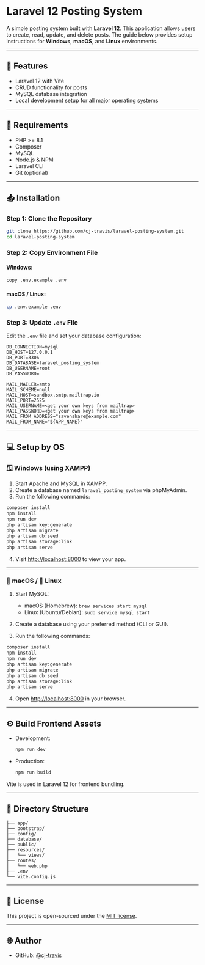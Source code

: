 # Laravel 12 Posting System

A simple posting system built with **Laravel 12**. This application allows users to create, read, update, and delete posts. The guide below provides setup instructions for **Windows**, **macOS**, and **Linux** environments.

---

## 🚀 Features

- Laravel 12 with Vite
- CRUD functionality for posts
- MySQL database integration
- Local development setup for all major operating systems

---

## 🧰 Requirements

- PHP >= 8.1
- Composer
- MySQL
- Node.js & NPM
- Laravel CLI
- Git (optional)

---

## 📥 Installation

### Step 1: Clone the Repository

```bash
git clone https://github.com/cj-travis/laravel-posting-system.git
cd laravel-posting-system
```

### Step 2: Copy Environment File

#### Windows:

```bash
copy .env.example .env
```

#### macOS / Linux:

```bash
cp .env.example .env
```

### Step 3: Update `.env` File

Edit the `.env` file and set your database configuration:

```
DB_CONNECTION=mysql
DB_HOST=127.0.0.1
DB_PORT=3306
DB_DATABASE=laravel_posting_system
DB_USERNAME=root
DB_PASSWORD=
```

```
MAIL_MAILER=smtp
MAIL_SCHEME=null
MAIL_HOST=sandbox.smtp.mailtrap.io
MAIL_PORT=2525
MAIL_USERNAME=<get your own keys from mailtrap>
MAIL_PASSWORD=<get your own keys from mailtrap>
MAIL_FROM_ADDRESS="savenshare@example.com"
MAIL_FROM_NAME="${APP_NAME}"
```

---

## 💻 Setup by OS

### 🪟 Windows (using XAMPP)

1. Start Apache and MySQL in XAMPP.
2. Create a database named `laravel_posting_system` via phpMyAdmin.
3. Run the following commands:

```bash
composer install
npm install
npm run dev
php artisan key:generate
php artisan migrate
php artisan db:seed
php artisan storage:link
php artisan serve
```

4. Visit [http://localhost:8000](http://localhost:8000) to view your app.

---

### 🍎 macOS / 🐧 Linux

1. Start MySQL:
   - macOS (Homebrew): `brew services start mysql`
   - Linux (Ubuntu/Debian): `sudo service mysql start`

2. Create a database using your preferred method (CLI or GUI).

3. Run the following commands:

```bash
composer install
npm install
npm run dev
php artisan key:generate
php artisan migrate
php artisan db:seed
php artisan storage:link
php artisan serve
```

4. Open [http://localhost:8000](http://localhost:8000) in your browser.

---

## ⚙️ Build Frontend Assets

- Development:  
  ```bash
  npm run dev
  ```

- Production:  
  ```bash
  npm run build
  ```

Vite is used in Laravel 12 for frontend bundling.

---

## 📁 Directory Structure

```
├── app/
├── bootstrap/
├── config/
├── database/
├── public/
├── resources/
│   └── views/
├── routes/
│   └── web.php
├── .env
└── vite.config.js
```

---

## 📝 License

This project is open-sourced under the [MIT license](https://opensource.org/licenses/MIT).

---

## 🌐 Author

- GitHub: [@cj-travis](https://github.com/cj-travis)
